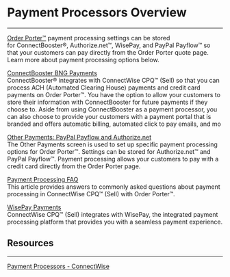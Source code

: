 # Payment Processors Overview
---
[Order Porter™](https://docs.connectwise.com/ConnectWise_Sell/300/050/100/005 "Order Porter Overview") payment processing settings can be stored for ConnectBooster®, Authorize.net™, WisePay, and PayPal Payflow™ so that your customers can pay directly from the Order Porter quote page. Learn more about payment processing options below.

[ConnectBooster BNG Payments](https://docs.connectwise.com/ConnectWise_Sell/800/020/010/Payment_Processors/ConnectBooster_BNG_Payments "ConnectBooster BNG Payments")    
	ConnectBooster® integrates with ConnectWise CPQ™ (Sell) so that you can process ACH (Automated Clearing House) payments and credit card payments on Order Porter™. You have the option to allow your customers to store their information with ConnectBooster for future payments if they choose to. Aside from using ConnectBooster as a payment processor, you can also choose to provide your customers with a payment portal that is branded and offers automatic billing, automated click to pay emails, and mo

[Other Payments: PayPal Payflow and Authorize.net](https://docs.connectwise.com/ConnectWise_Sell/800/020/010/Payment_Processors/Other_Payments%3A_PayPal_Payflow_and_Authorize.net "Other Payments: PayPal Payflow and Authorize.net")    
    The Other Payments screen is used to set up specific payment processing options for Order Porter™. Settings can be stored for Authorize.net™ and PayPal Payflow™. Payment processing allows your customers to pay with a credit card directly from the Order Porter page.

[Payment Processing FAQ](https://docs.connectwise.com/ConnectWise_Sell/800/020/010/Payment_Processors/Payment_Processing_FAQ "Payment Processing FAQ")    
    This article provides answers to commonly asked questions about payment processing in ConnectWise CPQ™ (Sell) with Order Porter™.

[WisePay Payments](https://docs.connectwise.com/ConnectWise_Sell/800/020/010/Payment_Processors/WisePay_Payments "WisePay Payments")    
    ConnectWise CPQ™ (Sell) integrates with WisePay, the integrated payment processing platform that provides you with a seamless payment experience.
## Resources
---
[Payment Processors - ConnectWise](https://docs.connectwise.com/ConnectWise_Sell/800/020/010/Payment_Processors)